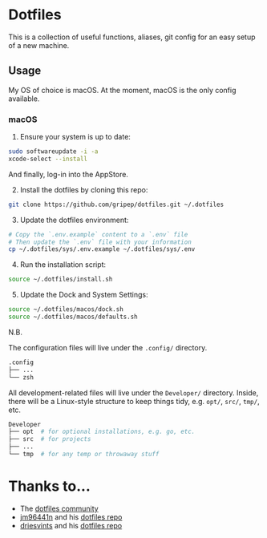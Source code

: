 # Dotfiles

This is a collection of useful functions, aliases, git config for an easy setup of a new machine.

## Usage

My OS of choice is macOS. At the moment, macOS is the only config available.

### macOS

1. Ensure your system is up to date:

```bash
sudo softwareupdate -i -a
xcode-select --install
```

And finally, log-in into the AppStore.

2. Install the dotfiles by cloning this repo:

```bash
git clone https://github.com/gripep/dotfiles.git ~/.dotfiles
```

3. Update the dotfiles environment:

```bash
# Copy the `.env.example` content to a `.env` file
# Then update the `.env` file with your information
cp ~/.dotfiles/sys/.env.example ~/.dotfiles/sys/.env
```

4. Run the installation script:

```bash
source ~/.dotfiles/install.sh
```

5. Update the Dock and System Settings:

```bash
source ~/.dotfiles/macos/dock.sh
source ~/.dotfiles/macos/defaults.sh
```

N.B.

The configuration files will live under the `.config/` directory.

```bash
.config
├── ...
└── zsh
```

All development-related files will live under the `Developer/` directory. Inside, there will be a Linux-style structure to keep things tidy, e.g. `opt/`, `src/`, `tmp/`, etc.

```bash
Developer
├── opt  # for optional installations, e.g. go, etc.
├── src  # for projects
├── ...
└── tmp  # for any temp or throwaway stuff
```

# Thanks to...

- The [dotfiles community](https://dotfiles.github.io/)
- [jm96441n](https://github.com/jm96441n) and his [dotfiles repo](https://github.com/jm96441n/dotfiles)
- [driesvints](https://github.com/driesvints) and his [dotfiles repo](https://github.com/driesvints/dotfiles)
